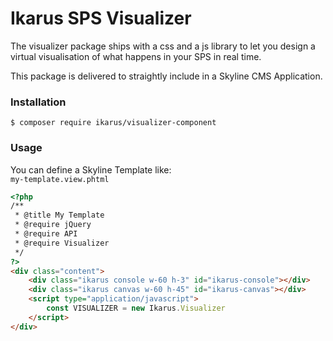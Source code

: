 # Ikarus SPS Visualizer
The visualizer package ships with a css and a js library to let you design a virtual visualisation of what happens in your SPS in real time.

This package is delivered to straightly include in a Skyline CMS Application.

### Installation
```bin
$ composer require ikarus/visualizer-component
```

### Usage
You can define a Skyline Template like:  
```my-template.view.phtml```
`````html
<?php
/**
 * @title My Template
 * @require jQuery
 * @require API
 * @require Visualizer
 */
?>
<div class="content">
    <div class="ikarus console w-60 h-3" id="ikarus-console"></div>
    <div class="ikarus canvas w-60 h-45" id="ikarus-canvas"></div>
    <script type="application/javascript">
        const VISUALIZER = new Ikarus.Visualizer
    </script>
</div>
`````